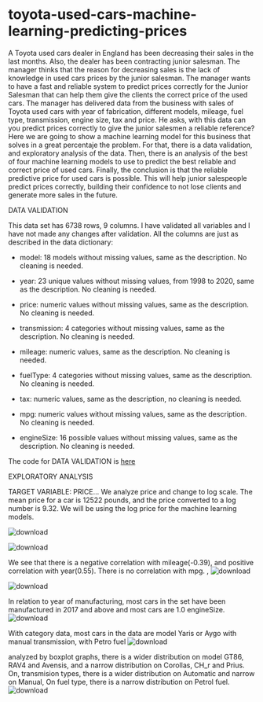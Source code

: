 # toyota-used-cars-machine-learning-predicting-prices

A Toyota used cars dealer in England has been decreasing their sales in the last months.  Also, the dealer has been contracting junior salesman.  The manager thinks that the reason for decreasing sales is the lack of knowledge in used cars prices by the junior salesman.  The manager wants to have a   fast and reliable system to predict prices correctly for the Junior Salesman that can help them give the clients the correct price of the used cars. The manager has delivered data from the business with sales of Toyota used cars with year of fabrication,  different models, mileage, fuel type, transmission, engine size, tax and price.  He asks, with this data can you predict prices correctly to give the junior salesmen a reliable reference?
Here we are going to show a machine learning model for this business  that solves in a great percentaje the problem.
For that, there is a data validation, and exploratory analysis of the data.  Then, there is an analysis of the best of four machine learning models to use to predict the best reliable and correct price of used cars.  Finally,  the conclusion is that the reliable predictive price for used cars is possible. This  will help junior salespeople predict prices correctly,  building  their confidence to not lose clients   and  generate more sales in the future.

DATA VALIDATION

This data set has 6738 rows, 9 columns. I have validated all variables and I have not made any changes after validation. All the columns are just as described in the data dictionary:

- model: 18 models without missing values, same as the description. No cleaning is needed.

- year: 23 unique values without missing values, from 1998 to 2020, same as the description. No cleaning is needed.

- price: numeric values without missing values, same as the description. No cleaning is needed.

- transmission: 4 categories without missing values, same as the description. No cleaning is needed.

- mileage: numeric values, same as the description. No cleaning is needed.

- fuelType: 4 categories without missing values, same as the description. No cleaning is needed.

- tax: numeric values, same as the description, no cleaning is needed.

- mpg: numeric values without missing values, same as the description. No cleaning is needed.

- engineSize: 16 possible values without missing values, same as the description. No cleaning is needed.

The code for DATA VALIDATION is [here](data-validation)


EXPLORATORY ANALYSIS

TARGET VARIABLE: PRICE... We analyze price and change to log scale. The mean price for a car is 12522 pounds, and the price converted to a log number is 9.32. We will be using the log price for the machine learning models.

![download](https://user-images.githubusercontent.com/53232113/219167241-e3c7bb2f-064a-4340-b01a-6e7884cc2674.png)

![download](https://user-images.githubusercontent.com/53232113/219168418-164b5aeb-e057-4c77-9916-066ec727f88f.png)

We see that there is a negative correlation with mileage(-0.39), and positive correlation with year(0.55). There is no correlation with mpg. , 
![download](https://user-images.githubusercontent.com/53232113/219169324-27ab7071-0de7-4225-b51f-ba08237f4e95.png)

![download](https://user-images.githubusercontent.com/53232113/219169364-3531a9b4-391e-4271-8c52-f8f4dd66db4a.png)

In relation to year of manufacturing, most cars in the set have been manufactured in 2017 and above and most cars are 1.0 engineSize. 
![download](https://user-images.githubusercontent.com/53232113/219169405-dd5934b4-68de-4f1e-a1ad-31facc9529b9.png)

With category data, most cars in the data are model Yaris or Aygo with manual transmission, with Petro fuel 
![download](https://user-images.githubusercontent.com/53232113/219169451-c2be0cd0-8194-44ef-94c3-da313b72380a.png)

analyzed by boxplot graphs, there is a wider distribution on model GT86, RAV4 and Avensis, and a narrow distribution on Corollas, CH_r and Prius. On, transmision types, there is a wider distribution on Automatic and narrow on Manual, On fuel type, there is a narrow distribution on Petrol fuel.
![download](https://user-images.githubusercontent.com/53232113/219169489-1a1d1eca-0d55-42f8-976b-bbd90bd99779.png)
